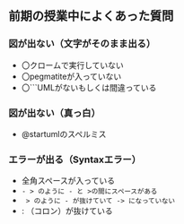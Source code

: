 ## 前期の授業中によくあった質問
### 図が出ない（文字がそのまま出る）
* 〇クロームで実行していない
* 〇pegmatiteが入っていない
* 〇```UMLがないもしくは間違っている

### 図が出ない（真っ白）
* @startumlのスペルミス

### エラーが出る（Syntaxエラー）
* 全角スペースが入っている
* `- > のように - と >の間にスペースがある`
* ` > のように - が抜けていて -> になっていない`
*  : （コロン）が抜けている
